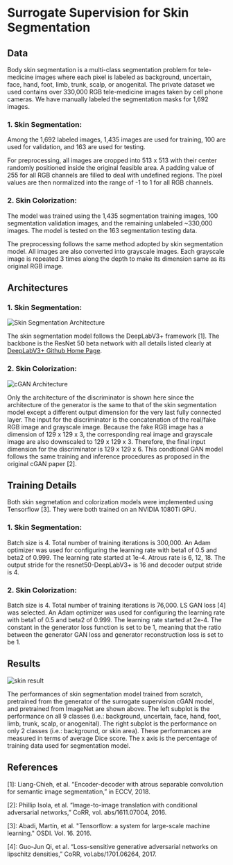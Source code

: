 # Surrogate Supervision for Skin Segmentation


## Data

Body skin segmentation is a multi-class segmentation problem for tele-medicine images where each pixel is labeled as background, uncertain, face, hand, foot, limb, trunk, scalp, or anogenital.
The private dataset we used contains over 330,000 RGB tele-medicine images taken by cell phone cameras.
We have manually labeled the segmentation masks for 1,692 images.

### 1. Skin Segmentation:
Among the 1,692 labeled images, 1,435 images are used for training, 100 are used for validation, and 163 are used for testing.

For preprocessing, all images are cropped into 513 x 513 with their center randomly positioned inside the original feasible area.
A padding value of 255 for all RGB channels are filled to deal with undefined regions.
The pixel values are then normalized into the range of -1 to 1 for all RGB channels.

### 2. Skin Colorization:
The model was trained using the 1,435 segmentation training images, 100 segmentation validation images, 
and the remaining unlabeled ~330,000 images. The model is tested on the 163 segmentation testing data.

The preprocessing follows the same method adopted by skin segmentation model.
All images are also converted into grayscale images.
Each grayscale image is repeated 3 times along the depth to make its dimension same as its original RGB image.


## Architectures

### 1. Skin Segmentation:
![Skin Segmentation Architecture](./images/resnet50_DeepLabV3Plus.png)

The skin segmentation model follows the DeepLabV3+ framework [1].
The backbone is the ResNet 50 beta network with all details listed clearly at [DeepLabV3+ Github Home Page](https://github.com/tensorflow/models/tree/master/research/deeplab).


### 2. Skin Colorization:
![cGAN Architecture](./images/discriminator_skin.png)

Only the architecture of the discriminator is shown here since
the architecture of the generator is the same to that of the skin segmentation model except a different output dimension for the very last fully connected layer.
The input for the discriminator is the concatenation of the real/fake RGB image and grayscale image.
Because the fake RGB image has a dimension of 129 x 129 x 3,
the corresponding real image and grayscale image are also downscaled to 129 x 129 x 3.
Therefore, the final input dimension for the discriminator is 129 x 129 x 6.
This condtional GAN model follows the same training and inference procedures as proposed in the original cGAN paper [2].


## Training Details
Both skin segmetation and colorization models were implemented using Tensorflow [3].
They were both trained on an NVIDIA 1080Ti GPU.

### 1. Skin Segmentation:
Batch size is 4. Total number of training iterations is 300,000.
An Adam optimizer was used for configuring the learning rate with beta1 of 0.5 and beta2 of 0.999.
The learning rate started at 1e-4. Atrous rate is 6, 12, 18.
The output stride for the resnet50-DeepLabV3+ is 16 and decoder output stride is 4.

### 2. Skin Colorization:
Batch size is 4. Total number of training iterations is 76,000.
LS GAN loss [4] was selected. 
An Adam optimizer was used for configuring the learning rate with beta1 of 0.5 and beta2 of 0.999.
The learning rate started at 2e-4. 
The constant in the generator loss function is set to be 1, meaning that the ratio between the 
generator GAN loss and generator reconstruction loss is set to be 1.


## Results
![skin result](./images/skin_results.png)

The performances of skin segmentation model trained from scratch,
pretrained from the generator of the surrogate supervision cGAN model, and pretrained from ImageNet are shown above.
The left subplot is the performance on all 9 classes (i.e.: background, uncertain, face, hand, foot, limb, trunk, scalp, or anogenital).
The right subplot is the performance on only 2 classes (i.e.: background, or skin area).
These performances are measured in terms of average Dice score.
The x axis is the percentage of training data used for segmentation model.


## References

[1]: Liang-Chieh, et al. “Encoder-decoder with atrous separable convolution for semantic image segmentation,” in ECCV, 2018.

[2]: Phillip Isola, et al. “Image-to-image translation with conditional adversarial networks,” CoRR, vol. abs/1611.07004, 2016.

[3]: Abadi, Martín, et al. "Tensorflow: a system for large-scale machine learning." OSDI. Vol. 16. 2016.

[4]: Guo-Jun Qi, et al. “Loss-sensitive generative adversarial networks on lipschitz densities,” CoRR, vol.abs/1701.06264, 2017.